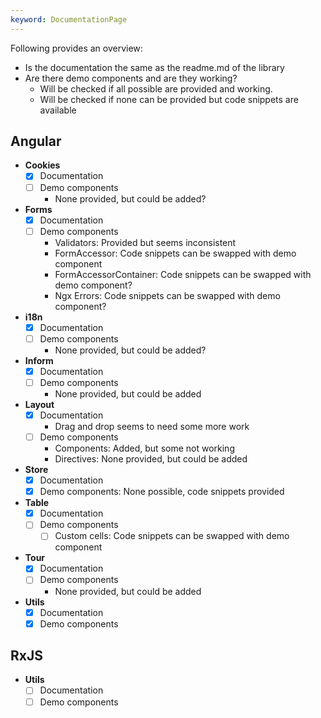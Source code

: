 ```yaml
---
keyword: DocumentationPage
---
```


Following provides an overview:
- Is the documentation the same as the readme.md of the library
- Are there demo components and are they working?
  - Will be checked if all possible are provided and working.
  - Will be checked if none can be provided but code snippets are available

## Angular

- **Cookies**
  - [x] Documentation
  - [ ] Demo components
    - None provided, but could be added?
- **Forms**
  - [x] Documentation
  - [ ] Demo components
      - Validators: Provided but seems inconsistent
      - FormAccessor: Code snippets can be swapped with demo component
      - FormAccessorContainer: Code snippets can be swapped with demo component?
      - Ngx Errors: Code snippets can be swapped with demo component?
- **i18n**
  - [x] Documentation
  - [ ] Demo components
      - None provided, but could be added?
- **Inform**
  - [x] Documentation
  - [ ] Demo components
      - None provided, but could be added
- **Layout**
  - [x] Documentation
    - Drag and drop seems to need some more work
  - [ ] Demo components
    - Components: Added, but some not working
    - Directives: None provided, but could be added
- **Store**
  - [x] Documentation
  - [x] Demo components: None possible, code snippets provided
- **Table**
  - [x] Documentation
  - [ ] Demo components
    - [ ] Custom cells: Code snippets can be swapped with demo component
- **Tour**
  - [x] Documentation
  - [ ] Demo components
    - None provided, but could be added
- **Utils**
  - [x] Documentation
  - [x] Demo components

## RxJS

- **Utils**
  - [ ] Documentation
  - [ ] Demo components
